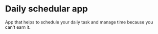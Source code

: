 # Daily schedular app
App that helps to schedule your daily task and manage time because you can't earn it.
